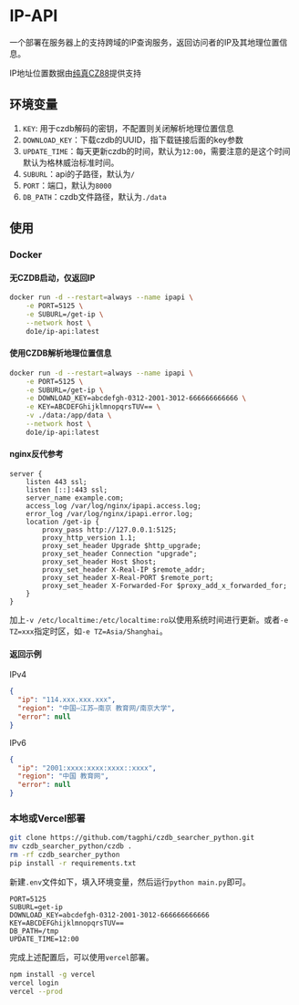 # IP-API

一个部署在服务器上的支持跨域的IP查询服务，返回访问者的IP及其地理位置信息。

<p>IP地址位置数据由<a href="https://www.cz88.net">纯真CZ88</a>提供支持</p>

## 环境变量

1. `KEY`: 用于czdb解码的密钥，不配置则关闭解析地理位置信息
2. `DOWNLOAD_KEY`：下载czdb的UUID，指下载链接后面的key参数
3. `UPDATE_TIME`：每天更新czdb的时间，默认为`12:00`，需要注意的是这个时间默认为格林威治标准时间。
4. `SUBURL`：api的子路径，默认为`/`
5. `PORT`：端口，默认为`8000`
6. `DB_PATH`：czdb文件路径，默认为`./data`

## 使用

### Docker

#### 无CZDB启动，仅返回IP

```bash
docker run -d --restart=always --name ipapi \
    -e PORT=5125 \
    -e SUBURL=/get-ip \
    --network host \
    do1e/ip-api:latest
```

#### 使用CZDB解析地理位置信息

```bash
docker run -d --restart=always --name ipapi \
    -e PORT=5125 \
    -e SUBURL=/get-ip \
    -e DOWNLOAD_KEY=abcdefgh-0312-2001-3012-666666666666 \
    -e KEY=ABCDEFGhijklmnopqrsTUV== \
    -v ./data:/app/data \
    --network host \
    do1e/ip-api:latest
```

#### nginx反代参考

```nginx
server {
    listen 443 ssl;
    listen [::]:443 ssl;
    server_name example.com;
    access_log /var/log/nginx/ipapi.access.log;
    error_log /var/log/nginx/ipapi.error.log;
    location /get-ip {
        proxy_pass http://127.0.0.1:5125;
        proxy_http_version 1.1;
        proxy_set_header Upgrade $http_upgrade;
        proxy_set_header Connection "upgrade";
        proxy_set_header Host $host;
        proxy_set_header X-Real-IP $remote_addr;
        proxy_set_header X-Real-PORT $remote_port;
        proxy_set_header X-Forwarded-For $proxy_add_x_forwarded_for;
    }
}
```

加上`-v /etc/localtime:/etc/localtime:ro`以使用系统时间进行更新。或者`-e TZ=xxx`指定时区，如`-e TZ=Asia/Shanghai`。

#### 返回示例

IPv4  
```json
{
  "ip": "114.xxx.xxx.xxx",
  "region": "中国–江苏–南京 教育网/南京大学",
  "error": null
}
```

IPv6  
```json
{
  "ip": "2001:xxxx:xxxx:xxxx::xxxx",
  "region": "中国 教育网",
  "error": null
}
```

### 本地或Vercel部署

```bash
git clone https://github.com/tagphi/czdb_searcher_python.git
mv czdb_searcher_python/czdb .
rm -rf czdb_searcher_python
pip install -r requirements.txt
```

新建`.env`文件如下，填入环境变量，然后运行`python main.py`即可。

```dotenv
PORT=5125
SUBURL=get-ip
DOWNLOAD_KEY=abcdefgh-0312-2001-3012-666666666666
KEY=ABCDEFGhijklmnopqrsTUV==
DB_PATH=/tmp
UPDATE_TIME=12:00
```

完成上述配置后，可以使用`vercel`部署。

```bash
npm install -g vercel
vercel login
vercel --prod
```
